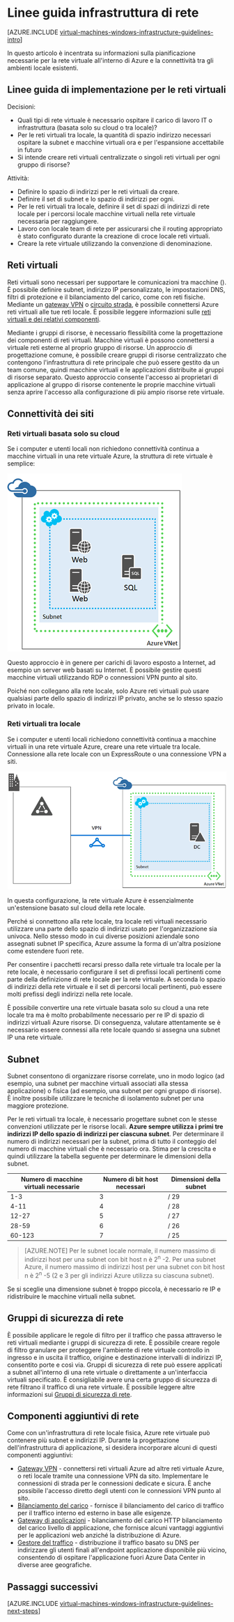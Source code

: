 <properties
    pageTitle="Linee guida infrastruttura di rete | Microsoft Azure"
    description="Informazioni sulle linee guida di progettazione e implementazione fondamentali per la distribuzione di rete virtuale in servizi di infrastruttura Azure."
    documentationCenter=""
    services="virtual-machines-windows"
    authors="iainfoulds"
    manager="timlt"
    editor=""
    tags="azure-resource-manager"/>

<tags
    ms.service="virtual-machines-windows"
    ms.workload="infrastructure-services"
    ms.tgt_pltfrm="vm-windows"
    ms.devlang="na"
    ms.topic="article"
    ms.date="09/08/2016"
    ms.author="iainfou"/>

# <a name="networking-infrastructure-guidelines"></a>Linee guida infrastruttura di rete

[AZURE.INCLUDE [virtual-machines-windows-infrastructure-guidelines-intro](../../includes/virtual-machines-windows-infrastructure-guidelines-intro.md)] 

In questo articolo è incentrata su informazioni sulla pianificazione necessarie per la rete virtuale all'interno di Azure e la connettività tra gli ambienti locale esistenti.


## <a name="implementation-guidelines-for-virtual-networks"></a>Linee guida di implementazione per le reti virtuali

Decisioni:

- Quali tipi di rete virtuale è necessario ospitare il carico di lavoro IT o infrastruttura (basata solo su cloud o tra locale)?
- Per le reti virtuali tra locale, la quantità di spazio indirizzo necessari ospitare la subnet e macchine virtuali ora e per l'espansione accettabile in futuro
- Si intende creare reti virtuali centralizzate o singoli reti virtuali per ogni gruppo di risorse?

Attività:

- Definire lo spazio di indirizzi per le reti virtuali da creare.
- Definire il set di subnet e lo spazio di indirizzi per ogni.
- Per le reti virtuali tra locale, definire il set di spazi di indirizzi di rete locale per i percorsi locale macchine virtuali nella rete virtuale necessaria per raggiungere.
- Lavoro con locale team di rete per assicurarsi che il routing appropriato è stato configurato durante la creazione di croce locale reti virtuali.
- Creare la rete virtuale utilizzando la convenzione di denominazione.


## <a name="virtual-networks"></a>Reti virtuali

Reti virtuali sono necessari per supportare le comunicazioni tra macchine (). È possibile definire subnet, indirizzo IP personalizzato, le impostazioni DNS, filtri di protezione e il bilanciamento del carico, come con reti fisiche. Mediante un [gateway VPN](../vpn-gateway/vpn-gateway-about-vpngateways.md) o [circuito strada](../expressroute/expressroute-introduction.md), è possibile connettersi Azure reti virtuali alle tue reti locale. È possibile leggere informazioni sulle [reti virtuali e dei relativi componenti](../virtual-network/virtual-networks-overview.md).

Mediante i gruppi di risorse, è necessario flessibilità come la progettazione dei componenti di reti virtuali. Macchine virtuali è possono connettersi a virtuale reti esterne al proprio gruppo di risorse. Un approccio di progettazione comune, è possibile creare gruppi di risorse centralizzato che contengono l'infrastruttura di rete principale che può essere gestito da un team comune, quindi macchine virtuali e le applicazioni distribuite ai gruppi di risorse separato. Questo approccio consente l'accesso ai proprietari di applicazione al gruppo di risorse contenente le proprie macchine virtuali senza aprire l'accesso alla configurazione di più ampio risorse rete virtuale.

## <a name="site-connectivity"></a>Connettività dei siti

### <a name="cloud-only-virtual-networks"></a>Reti virtuali basata solo su cloud
Se i computer e utenti locali non richiedono connettività continua a macchine virtuali in una rete virtuale Azure, la struttura di rete virtuale è semplice:

![Basata solo su cloud virtuale rete-diagramma base](./media/virtual-machines-common-infrastructure-service-guidelines/vnet01.png)

Questo approccio è in genere per carichi di lavoro esposto a Internet, ad esempio un server web basati su Internet. È possibile gestire questi macchine virtuali utilizzando RDP o connessioni VPN punto al sito.

Poiché non collegano alla rete locale, solo Azure reti virtuali può usare qualsiasi parte dello spazio di indirizzi IP privato, anche se lo stesso spazio privato in locale.


### <a name="cross-premises-virtual-networks"></a>Reti virtuali tra locale
Se i computer e utenti locali richiedono connettività continua a macchine virtuali in una rete virtuale Azure, creare una rete virtuale tra locale.  Connessione alla rete locale con un ExpressRoute o una connessione VPN a siti.

![Diagramma di rete virtuale tra locale](./media/virtual-machines-common-infrastructure-service-guidelines/vnet02.png)

In questa configurazione, la rete virtuale Azure è essenzialmente un'estensione basato sul cloud della rete locale.

Perché si connettono alla rete locale, tra locale reti virtuali necessario utilizzare una parte dello spazio di indirizzi usato per l'organizzazione sia univoca. Nello stesso modo in cui diverse posizioni aziendale sono assegnati subnet IP specifica, Azure assume la forma di un'altra posizione come estendere fuori rete.

Per consentire i pacchetti recarsi presso dalla rete virtuale tra locale per la rete locale, è necessario configurare il set di prefissi locali pertinenti come parte della definizione di rete locale per la rete virtuale. A seconda lo spazio di indirizzi della rete virtuale e il set di percorsi locali pertinenti, può essere molti prefissi degli indirizzi nella rete locale.

È possibile convertire una rete virtuale basata solo su cloud a una rete locale tra ma è molto probabilmente necessario per re IP di spazio di indirizzi virtuali Azure risorse. Di conseguenza, valutare attentamente se è necessario essere connessi alla rete locale quando si assegna una subnet IP una rete virtuale.

## <a name="subnets"></a>Subnet
Subnet consentono di organizzare risorse correlate, uno in modo logico (ad esempio, una subnet per macchine virtuali associati alla stessa applicazione) o fisica (ad esempio, una subnet per ogni gruppo di risorse). È inoltre possibile utilizzare le tecniche di isolamento subnet per una maggiore protezione.

Per le reti virtuali tra locale, è necessario progettare subnet con le stesse convenzioni utilizzate per le risorse locali. **Azure sempre utilizza i primi tre indirizzi IP dello spazio di indirizzi per ciascuna subnet**. Per determinare il numero di indirizzi necessari per la subnet, prima di tutto il conteggio del numero di macchine virtuali che è necessario ora. Stima per la crescita e quindi utilizzare la tabella seguente per determinare le dimensioni della subnet.

Numero di macchine virtuali necessarie | Numero di bit host necessari | Dimensioni della subnet
--- | --- | ---
1-3 | 3 | / 29
4-11     | 4 | / 28
12-27 | 5 | / 27
28-59 | 6 | / 26
60-123 | 7 | / 25

> [AZURE.NOTE] Per le subnet locale normale, il numero massimo di indirizzi host per una subnet con bit host n è 2<sup>n</sup> -2. Per una subnet Azure, il numero massimo di indirizzi host per una subnet con bit host n è 2<sup>n</sup> -5 (2 e 3 per gli indirizzi Azure utilizza su ciascuna subnet).

Se si sceglie una dimensione subnet è troppo piccola, è necessario re IP e ridistribuire le macchine virtuali nella subnet.


## <a name="network-security-groups"></a>Gruppi di sicurezza di rete
È possibile applicare le regole di filtro per il traffico che passa attraverso le reti virtuali mediante i gruppi di sicurezza di rete. È possibile creare regole di filtro granulare per proteggere l'ambiente di rete virtuale controllo in ingresso e in uscita il traffico, origine e destinazione intervalli di indirizzi IP, consentito porte e così via. Gruppi di sicurezza di rete può essere applicati a subnet all'interno di una rete virtuale o direttamente a un'interfaccia virtuali specificato. È consigliabile avere una certa gruppo di sicurezza di rete filtrano il traffico di una rete virtuale. È possibile leggere altre informazioni sui [Gruppi di sicurezza di rete](../virtual-network/virtual-networks-nsg.md).


## <a name="additional-network-components"></a>Componenti aggiuntivi di rete
Come con un'infrastruttura di rete locale fisica, Azure rete virtuale può contenere più subnet e indirizzi IP. Durante la progettazione dell'infrastruttura di applicazione, si desidera incorporare alcuni di questi componenti aggiuntivi:

- [Gateway VPN](../vpn-gateway/vpn-gateway-about-vpngateways.md) - connettersi reti virtuali Azure ad altre reti virtuale Azure, o reti locale tramite una connessione VPN da sito. Implementare le connessioni di strada per le connessioni dedicate e sicura. È anche possibile l'accesso diretto degli utenti con le connessioni VPN punto al sito.
- [Bilanciamento del carico](../load-balancer/load-balancer-overview.md) - fornisce il bilanciamento del carico di traffico per il traffico interno ed esterno in base alle esigenze.
- [Gateway di applicazioni](../application-gateway/application-gateway-introduction.md) - bilanciamento del carico HTTP bilanciamento del carico livello di applicazione, che fornisce alcuni vantaggi aggiuntivi per le applicazioni web anziché la distribuzione di Azure.
- [Gestore del traffico](../traffic-manager/traffic-manager-overview.md) - distribuzione il traffico basato su DNS per indirizzare gli utenti finali all'endpoint applicazione disponibile più vicino, consentendo di ospitare l'applicazione fuori Azure Data Center in diverse aree geografiche.


## <a name="next-steps"></a>Passaggi successivi

[AZURE.INCLUDE [virtual-machines-windows-infrastructure-guidelines-next-steps](../../includes/virtual-machines-windows-infrastructure-guidelines-next-steps.md)] 